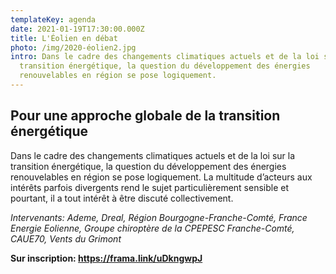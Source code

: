 ```yaml
---
templateKey: agenda
date: 2021-01-19T17:30:00.000Z
title: L'Éolien en débat
photo: /img/2020-éolien2.jpg
intro: Dans le cadre des changements climatiques actuels et de la loi sur la
  transition énergétique, la question du développement des énergies
  renouvelables en région se pose logiquement.
---
```

## Pour une approche globale de la transition énergétique

Dans le cadre des changements climatiques actuels et de la loi sur la transition énergétique, la question du développement des énergies renouvelables en région se pose logiquement. La multitude d’acteurs aux intérêts parfois divergents rend le sujet particulièrement sensible et pourtant, il a tout intérêt à être discuté collectivement.

*Intervenants: Ademe, Dreal, Région Bourgogne-Franche-Comté, France Energie Eolienne, Groupe chiroptère de la CPEPESC Franche-Comté, CAUE70, Vents du Grimont*

**Sur inscription: <https://frama.link/uDkngwpJ>**